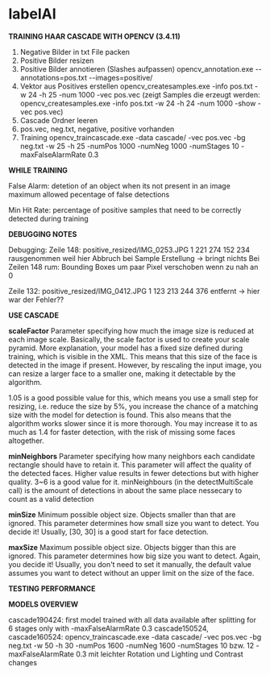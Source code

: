 # labelAI

**TRAINING HAAR CASCADE WITH OPENCV (3.4.11)**

1. Negative Bilder in txt File packen
2. Positive Bilder resizen
3. Positive Bilder annotieren (Slashes aufpassen)
	opencv_annotation.exe --annotations=pos.txt --images=positive/
4. Vektor aus Positives erstellen
	opencv_createsamples.exe -info pos.txt -w 24 -h 25 -num 1000 -vec pos.vec
(zeigt Samples die erzeugt werden: opencv_createsamples.exe -info pos.txt -w 24 -h 24 -num 1000 -show -vec pos.vec)
5. Cascade Ordner leeren
6. pos.vec, neg.txt, negative, positive vorhanden
7. Training
	opencv_traincascade.exe -data cascade/ -vec pos.vec -bg neg.txt -w 25 -h 25 -numPos 1000 -numNeg 1000 -numStages 10 -maxFalseAlarmRate 0.3

**WHILE TRAINING**

False Alarm: detetion of an object when its not present in an image
	     maximum allowed pecentage of false detections

Min Hit Rate: percentage of positive samples that need to be correctly detected during training

**DEBUGGING NOTES**

Debugging: Zeile 148: positive_resized/IMG_0253.JPG 1 221 274 152 234 rausgenommen weil hier Abbruch bei Sample Erstellung
	-> bringt nichts
Bei Zeilen 148 rum: Bounding Boxes um paar Pixel verschoben wenn zu nah an 0

Zeile 132: positive_resized/IMG_0412.JPG 1 123 213 244 376 entfernt -> hier war der Fehler??

**USE CASCADE** 

**scaleFactor** Parameter specifying how much the image size is reduced at each image scale.
Basically, the scale factor is used to create your scale pyramid. More explanation, your model has a fixed size defined during training, which is visible in the XML. This means that this size of the face is detected in the image if present. However, by rescaling the input image, you can resize a larger face to a smaller one, making it detectable by the algorithm.

1.05 is a good possible value for this, which means you use a small step for resizing, i.e. reduce the size by 5%, you increase the chance of a matching size with the model for detection is found. This also means that the algorithm works slower since it is more thorough. You may increase it to as much as 1.4 for faster detection, with the risk of missing some faces altogether.

**minNeighbors** Parameter specifying how many neighbors each candidate rectangle should have to retain it.
This parameter will affect the quality of the detected faces. Higher value results in fewer detections but with higher quality. 3~6 is a good value for it. minNeighbours (in the detectMultiScale call) is the amount of detections in about the same place nessecary to count as a valid detection

**minSize** Minimum possible object size. Objects smaller than that are ignored.
This parameter determines how small size you want to detect. You decide it! Usually, [30, 30] is a good start for face detection.

**maxSize** Maximum possible object size. Objects bigger than this are ignored.
This parameter determines how big size you want to detect. Again, you decide it! Usually, you don't need to set it manually, the default value assumes you want to detect without an upper limit on the size of the face.

**TESTING PERFORMANCE**


**MODELS OVERVIEW**

cascade190424: first model trained with all data available after splitting for 6 stages only with -maxFalseAlarmRate 0.3
cascade150524, cascade160524: opencv_traincascade.exe -data cascade/ -vec pos.vec -bg neg.txt -w 50 -h 30 -numPos 1600 -numNeg 1600 -numStages 10 bzw. 12 -maxFalseAlarmRate 0.3 mit leichter Rotation und Lighting und Contrast changes
